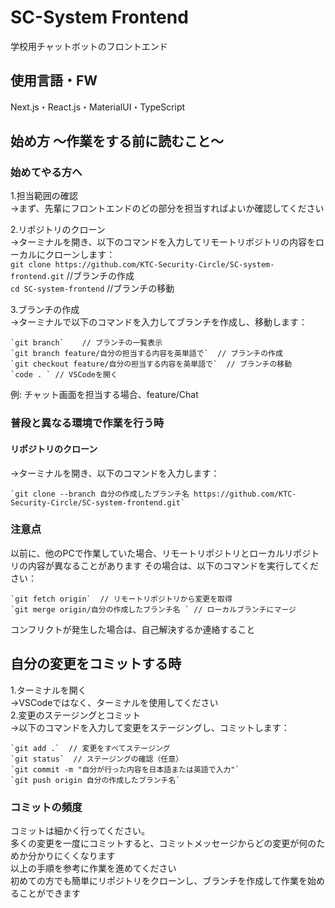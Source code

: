 # SC-System Frontend
学校用チャットボットのフロントエンド
## 使用言語・FW
Next.js・React.js・MaterialUI・TypeScript

## 始め方 〜作業をする前に読むこと〜

### 始めてやる方へ

1.担当範囲の確認  
->まず、先輩にフロントエンドのどの部分を担当すればよいか確認してください  

2.リポジトリのクローン  
->ターミナルを開き、以下のコマンドを入力してリモートリポジトリの内容をローカルにクローンします：  
`git clone https://github.com/KTC-Security-Circle/SC-system-frontend.git` //ブランチの作成  
`cd SC-system-frontend` //ブランチの移動

3.ブランチの作成  
->ターミナルで以下のコマンドを入力してブランチを作成し、移動します：  
```
`git branch`    // ブランチの一覧表示  
`git branch feature/自分の担当する内容を英単語で`  // ブランチの作成  
`git checkout feature/自分の担当する内容を英単語で`  // ブランチの移動  
`code . ` // VSCodeを開く
```
例: チャット画面を担当する場合、feature/Chat

### 普段と異なる環境で作業を行う時 
#### リポジトリのクローン  
->ターミナルを開き、以下のコマンドを入力します：  
```
`git clone --branch 自分の作成したブランチ名 https://github.com/KTC-Security-Circle/SC-system-frontend.git`
```
### 注意点  
以前に、他のPCで作業していた場合、リモートリポジトリとローカルリポジトリの内容が異なることがあります
その場合は、以下のコマンドを実行してください：  
```
`git fetch origin`  // リモートリポジトリから変更を取得  
`git merge origin/自分の作成したブランチ名 ` // ローカルブランチにマージ
```
コンフリクトが発生した場合は、自己解決するか連絡すること 

## 自分の変更をコミットする時  
1.ターミナルを開く  
->VSCodeではなく、ターミナルを使用してください  
2.変更のステージングとコミット  
->以下のコマンドを入力して変更をステージングし、コミットします：  
```
`git add .`  // 変更をすべてステージング  
`git status`  // ステージングの確認（任意）  
`git commit -m "自分が行った内容を日本語または英語で入力"`  
`git push origin 自分の作成したブランチ名`
```
### コミットの頻度  
コミットは細かく行ってください。  
多くの変更を一度にコミットすると、コミットメッセージからどの変更が何のためか分かりにくくなります  
以上の手順を参考に作業を進めてください  
初めての方でも簡単にリポジトリをクローンし、ブランチを作成して作業を始めることができます
